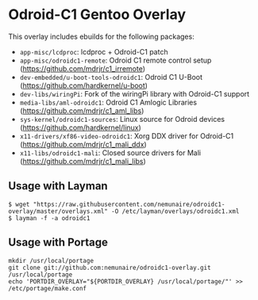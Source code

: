 Odroid-C1 Gentoo Overlay
========================

This overlay includes ebuilds for the following packages:

* `app-misc/lcdproc`: lcdproc + Odroid-C1 patch
* `app-misc/odroidc1-remote`: Odroid C1 remote control setup (https://github.com/mdrjr/c1_irremote)
* `dev-embedded/u-boot-tools-odroidc1`: Odroid C1 U-Boot (https://github.com/hardkernel/u-boot)
* `dev-libs/wiringPi`: Fork of the wiringPi library with Odroid-C1 support
* `media-libs/aml-odroidc1`: Odroid C1 Amlogic Libraries (https://github.com/mdrjr/c1_aml_libs)
* `sys-kernel/odroidc1-sources`: Linux source for Odroid devices (https://github.com/hardkernel/linux)
* `x11-drivers/xf86-video-odroidc1`: Xorg DDX driver for Odroid-C1 (https://github.com/mdrjr/c1_mali_ddx)
* `x11-libs/odroidc1-mali`: Closed source drivers for Mali (https://github.com/mdrjr/c1_mali_libs)

Usage with Layman
-----------------

```
$ wget "https://raw.githubusercontent.com/nemunaire/odroidc1-overlay/master/overlays.xml" -O /etc/layman/overlays/odroidc1.xml
$ layman -f -a odroidc1
```

Usage with Portage
------------------

```
mkdir /usr/local/portage
git clone git://github.com:nemunaire/odroidc1-overlay.git /usr/local/portage
echo 'PORTDIR_OVERLAY="${PORTDIR_OVERLAY} /usr/local/portage/"' >> /etc/portage/make.conf
```
